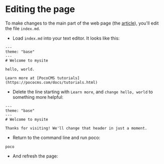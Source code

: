 # Editing the page

To make changes to the main part of the web page (the [article](glossary.html#article)), you'll edit the file `index.md`.

* Load `index.md` into your text editor. It looks like this:

```
---
theme: "base"
---
# Welcome to mysite

hello, world.

Learn more at [PocoCMS tutorials](https://pococms.com/docs/tutorials.html) 
```

* Delete the line starting with `Learn more`, and `change hello, world`
to something more helpful:

```
---
theme: "base"
---
# Welcome to mysite

Thanks for visiting! We'll change that header in just a moment.

```

* Return to the command line and run poco:

```
poco
```

* And refresh the page:




